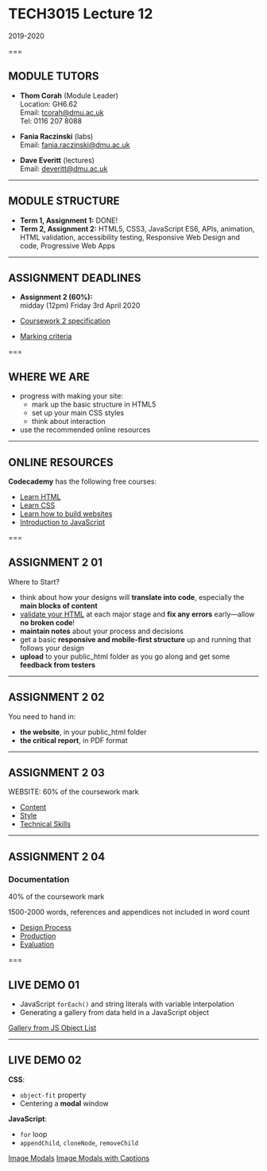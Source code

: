 # TECH3015 Lecture 12

2019-2020

===

## MODULE TUTORS

- **Thom Corah** (Module Leader)  
Location: GH6.62  
Email: tcorah@dmu.ac.uk  
Tel: 0116 207 8088

- **Fania Raczinski** (labs)  
Email: fania.raczinski@dmu.ac.uk

- **Dave Everitt** (lectures)  
Email: deveritt@dmu.ac.uk

---

## MODULE STRUCTURE

- **Term 1, Assignment 1:** DONE!
- **Term 2, Assignment 2:** HTML5, CSS3, JavaScript ES6, APIs, animation, HTML validation, accessibility testing, Responsive Web Design and code, Progressive Web Apps

---

## ASSIGNMENT DEADLINES

- **Assignment 2 (60%):**  
midday (12pm) Friday 3rd April 2020

- [Coursework 2 specification](https://daveeveritt.github.io/TECH3015/coursework-02.html)
- [Marking criteria](https://daveeveritt.github.io/TECH3015/coursework-02.html#marking-criteria)

===

## WHERE WE ARE

- progress with making your site:
  - mark up the basic structure in HTML5
  - set up your main CSS styles
  - think about interaction
- use the recommended online resources

---

## ONLINE RESOURCES

**Codecademy** has the following free courses:

- [Learn HTML](https://www.codecademy.com/learn/learn-html)
- [Learn CSS](https://www.codecademy.com/learn/learn-css)
- [Learn how to build websites](https://www.codecademy.com/learn/paths/learn-how-to-build-websites)
- [Introduction to JavaScript](https://www.codecademy.com/learn/introduction-to-javascript)

===

<!-- .slide: class="crammed" -->
## ASSIGNMENT 2 **01**

Where to Start?

- think about how your designs will **translate into code**, especially the **main blocks of content**
- [validate your HTML](https://validator.w3.org/) at each major stage and **fix any errors** early—allow **no broken code**!
- **maintain notes** about your process and decisions
- get a basic **responsive and mobile-first structure** up and running that follows your design
- **upload** to your public_html folder as you go along and get some **feedback from testers**

---

## ASSIGNMENT 2 **02**

You need to hand in:

- **the website**, in your public_html folder
- **the critical report**, in PDF format

---

## ASSIGNMENT 2 **03**

WEBSITE: 60% of the coursework mark

- [Content](https://daveeveritt.github.io/TECH3015/coursework-02.html#content)
- [Style](https://daveeveritt.github.io/TECH3015/coursework-02.html#style)
- [Technical Skills](https://daveeveritt.github.io/TECH3015/coursework-02.html#technical-skills)

---

## ASSIGNMENT 2 **04**

### Documentation

40% of the coursework mark

1500-2000 words, references and appendices not included in word count

- [Design Process](https://daveeveritt.github.io/TECH3015/coursework-02.html#design-process)
- [Production](https://daveeveritt.github.io/TECH3015/coursework-02.html#production)
- [Evaluation](https://daveeveritt.github.io/TECH3015/coursework-02.html#evaluation)

===

<!-- .slide: class="left-align" -->
## LIVE DEMO **01**

- JavaScript `forEach()` and string literals with variable interpolation
- Generating a gallery from data held in a JavaScript object

[Gallery from JS Object List](https://codepen.io/faniae/pen/dyPdpOo)

---

<!-- .slide: class="left-align" -->
## LIVE DEMO **02**

**CSS**:

- `object-fit` property
- Centering a **modal** window

**JavaScript**:

- `for` loop
- `appendChild`, `cloneNode`, `removeChild`

[Image Modals](https://codepen.io/faniae/pen/EGazKQ)
[Image Modals with Captions](https://codepen.io/faniae/pen/GRgGVwK)


